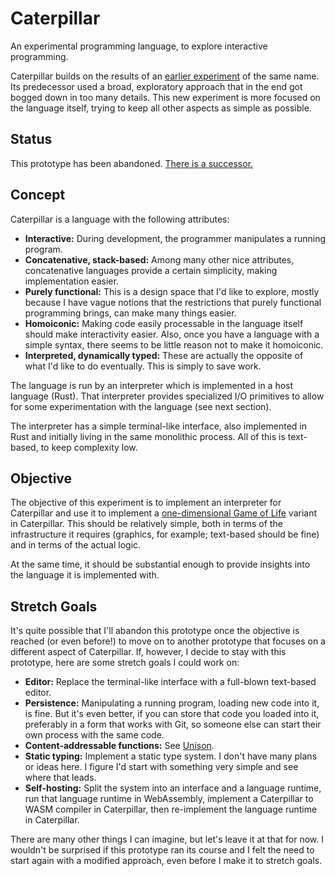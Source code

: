 # Caterpillar

An experimental programming language, to explore interactive programming.

Caterpillar builds on the results of an [earlier experiment](../cp0/) of the same name. Its predecessor used a broad, exploratory approach that in the end got bogged down in too many details. This new experiment is more focused on the language itself, trying to keep all other aspects as simple as possible.


## Status

This prototype has been abandoned. [There is a successor.](../../cp2/)


## Concept

Caterpillar is a language with the following attributes:

- **Interactive:** During development, the programmer manipulates a running program.
- **Concatenative, stack-based:** Among many other nice attributes, concatenative languages provide a certain simplicity, making implementation easier.
- **Purely functional:** This is a design space that I'd like to explore, mostly because I have vague notions that the restrictions that purely functional programming brings, can make many things easier.
- **Homoiconic:** Making code easily processable in the language itself should make interactivity easier. Also, once you have a language with a simple syntax, there seems to be little reason not to make it homoiconic.
- **Interpreted, dynamically typed:** These are actually the opposite of what I'd like to do eventually. This is simply to save work.

The language is run by an interpreter which is implemented in a host language (Rust). That interpreter provides specialized I/O primitives to allow for some experimentation with the language (see next section).

The interpreter has a simple terminal-like interface, also implemented in Rust and initially living in the same monolithic process. All of this is text-based, to keep complexity low.


## Objective

The objective of this experiment is to implement an interpreter for Caterpillar and use it to implement a [one-dimensional Game of Life](http://jonmillen.com/1dlife/index.html) variant in Caterpillar. This should be relatively simple, both in terms of the infrastructure it requires (graphics, for example; text-based should be fine) and in terms of the actual logic.

At the same time, it should be substantial enough to provide insights into the language it is implemented with.


## Stretch Goals

It's quite possible that I'll abandon this prototype once the objective is reached (or even before!) to move on to another prototype that focuses on a different aspect of Caterpillar. If, however, I decide to stay with this prototype, here are some stretch goals I could work on:

- **Editor:** Replace the terminal-like interface with a full-blown text-based editor.
- **Persistence:** Manipulating a running program, loading new code into it, is fine. But it's even better, if you can store that code you loaded into it, preferably in a form that works with Git, so someone else can start their own process with the same code.
- **Content-addressable functions:** See [Unison](https://www.unison-lang.org/learn/the-big-idea/).
- **Static typing:** Implement a static type system. I don't have many plans or ideas here. I figure I'd start with something very simple and see where that leads.
- **Self-hosting:** Split the system into an interface and a language runtime, run that language runtime in WebAssembly, implement a Caterpillar to WASM compiler in Caterpillar, then re-implement the language runtime in Caterpillar.

There are many other things I can imagine, but let's leave it at that for now. I wouldn't be surprised if this prototype ran its course and I felt the need to start again with a modified approach, even before I make it to stretch goals.
